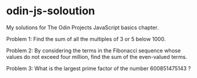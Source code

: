 # odin-js-soloution
My solutions for The Odin Projects JavaScript basics chapter.

Problem 1: Find the sum of all the multiples of 3 or 5 below 1000.

Problem 2: By considering the terms in the Fibonacci sequence whose values do not exceed four million, find the sum of the even-valued terms.

Problem 3: What is the largest prime factor of the number 600851475143 ?
